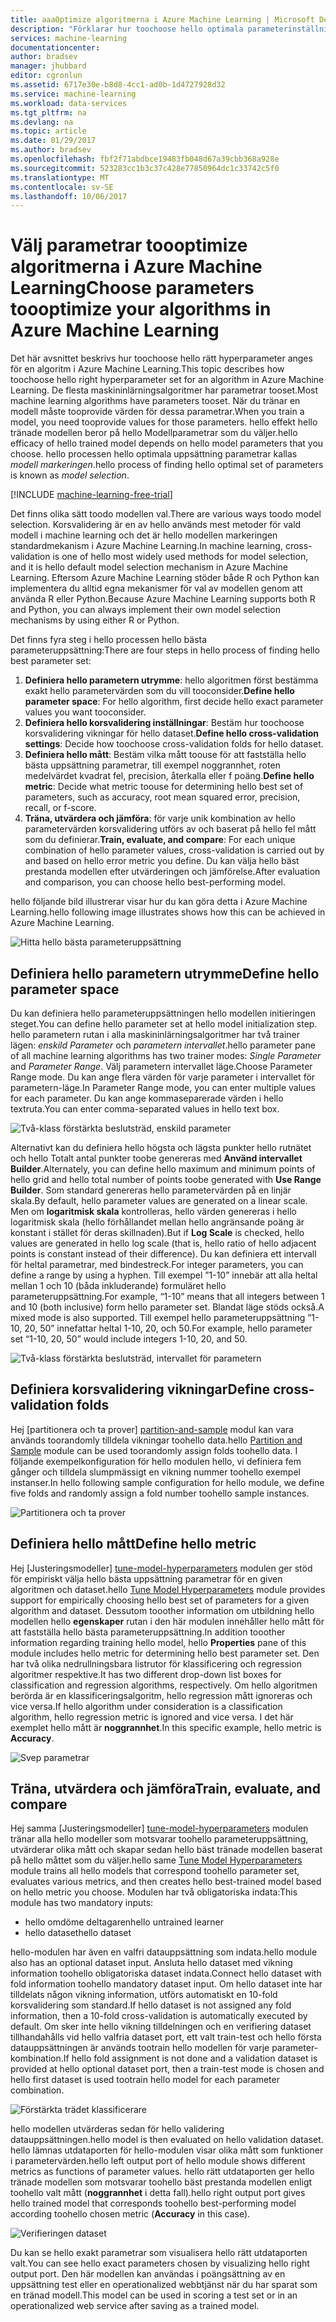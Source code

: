 ```yaml
---
title: aaaOptimize algoritmerna i Azure Machine Learning | Microsoft Docs
description: "Förklarar hur toochoose hello optimala parameterinställning för en algoritm i Azure Machine Learning."
services: machine-learning
documentationcenter: 
author: bradsev
manager: jhubbard
editor: cgronlun
ms.assetid: 6717e30e-b8d8-4cc1-ad0b-1d4727928d32
ms.service: machine-learning
ms.workload: data-services
ms.tgt_pltfrm: na
ms.devlang: na
ms.topic: article
ms.date: 01/29/2017
ms.author: bradsev
ms.openlocfilehash: fbf2f71abdbce19483fb048d67a39cbb368a928e
ms.sourcegitcommit: 523283cc1b3c37c428e77850964dc1c33742c5f0
ms.translationtype: MT
ms.contentlocale: sv-SE
ms.lasthandoff: 10/06/2017
---
```

# <a name="choose-parameters-toooptimize-your-algorithms-in-azure-machine-learning"></a><span data-ttu-id="81664-103">Välj parametrar toooptimize algoritmerna i Azure Machine Learning</span><span class="sxs-lookup"><span data-stu-id="81664-103">Choose parameters toooptimize your algorithms in Azure Machine Learning</span></span>
<span data-ttu-id="81664-104">Det här avsnittet beskrivs hur toochoose hello rätt hyperparameter anges för en algoritm i Azure Machine Learning.</span><span class="sxs-lookup"><span data-stu-id="81664-104">This topic describes how toochoose hello right hyperparameter set for an algorithm in Azure Machine Learning.</span></span> <span data-ttu-id="81664-105">De flesta maskininlärningsalgoritmer har parametrar tooset.</span><span class="sxs-lookup"><span data-stu-id="81664-105">Most machine learning algorithms have parameters tooset.</span></span> <span data-ttu-id="81664-106">När du tränar en modell måste tooprovide värden för dessa parametrar.</span><span class="sxs-lookup"><span data-stu-id="81664-106">When you train a model, you need tooprovide values for those parameters.</span></span> <span data-ttu-id="81664-107">hello effekt hello tränade modellen beror på hello Modellparametrar som du väljer.</span><span class="sxs-lookup"><span data-stu-id="81664-107">hello efficacy of hello trained model depends on hello model parameters that you choose.</span></span> <span data-ttu-id="81664-108">hello processen hello optimala uppsättning parametrar kallas *modell markeringen*.</span><span class="sxs-lookup"><span data-stu-id="81664-108">hello process of finding hello optimal set of parameters is known as *model selection*.</span></span>

[!INCLUDE [machine-learning-free-trial](../../includes/machine-learning-free-trial.md)]

<span data-ttu-id="81664-109">Det finns olika sätt toodo modellen val.</span><span class="sxs-lookup"><span data-stu-id="81664-109">There are various ways toodo model selection.</span></span> <span data-ttu-id="81664-110">Korsvalidering är en av hello används mest metoder för vald modell i machine learning och det är hello modellen markeringen standardmekanism i Azure Machine Learning.</span><span class="sxs-lookup"><span data-stu-id="81664-110">In machine learning, cross-validation is one of hello most widely used methods for model selection, and it is hello default model selection mechanism in Azure Machine Learning.</span></span> <span data-ttu-id="81664-111">Eftersom Azure Machine Learning stöder både R och Python kan implementera du alltid egna mekanismer för val av modellen genom att använda R eller Python.</span><span class="sxs-lookup"><span data-stu-id="81664-111">Because Azure Machine Learning supports both R and Python, you can always implement their own model selection mechanisms by using either R or Python.</span></span>

<span data-ttu-id="81664-112">Det finns fyra steg i hello processen hello bästa parameteruppsättning:</span><span class="sxs-lookup"><span data-stu-id="81664-112">There are four steps in hello process of finding hello best parameter set:</span></span>

1. <span data-ttu-id="81664-113">**Definiera hello parametern utrymme**: hello algoritmen först bestämma exakt hello parametervärden som du vill tooconsider.</span><span class="sxs-lookup"><span data-stu-id="81664-113">**Define hello parameter space**: For hello algorithm, first decide hello exact parameter values you want tooconsider.</span></span>
2. <span data-ttu-id="81664-114">**Definiera hello korsvalidering inställningar**: Bestäm hur toochoose korsvalidering vikningar för hello dataset.</span><span class="sxs-lookup"><span data-stu-id="81664-114">**Define hello cross-validation settings**: Decide how toochoose cross-validation folds for hello dataset.</span></span>
3. <span data-ttu-id="81664-115">**Definiera hello mått**: Bestäm vilka mått toouse för att fastställa hello bästa uppsättning parametrar, till exempel noggrannhet, roten medelvärdet kvadrat fel, precision, återkalla eller f poäng.</span><span class="sxs-lookup"><span data-stu-id="81664-115">**Define hello metric**: Decide what metric toouse for determining hello best set of parameters, such as accuracy, root mean squared error, precision, recall, or f-score.</span></span>
4. <span data-ttu-id="81664-116">**Träna, utvärdera och jämföra**: för varje unik kombination av hello parametervärden korsvalidering utförs av och baserat på hello fel mått som du definierar.</span><span class="sxs-lookup"><span data-stu-id="81664-116">**Train, evaluate, and compare**: For each unique combination of hello parameter values, cross-validation is carried out by and based on hello error metric you define.</span></span> <span data-ttu-id="81664-117">Du kan välja hello bäst prestanda modellen efter utvärderingen och jämförelse.</span><span class="sxs-lookup"><span data-stu-id="81664-117">After evaluation and comparison, you can choose hello best-performing model.</span></span>

<span data-ttu-id="81664-118">hello följande bild illustrerar visar hur du kan göra detta i Azure Machine Learning.</span><span class="sxs-lookup"><span data-stu-id="81664-118">hello following image illustrates shows how this can be achieved in Azure Machine Learning.</span></span>

![Hitta hello bästa parameteruppsättning](./media/machine-learning-algorithm-parameters-optimize/fig1.png)

## <a name="define-hello-parameter-space"></a><span data-ttu-id="81664-120">Definiera hello parametern utrymme</span><span class="sxs-lookup"><span data-stu-id="81664-120">Define hello parameter space</span></span>
<span data-ttu-id="81664-121">Du kan definiera hello parameteruppsättningen hello modellen initieringen steget.</span><span class="sxs-lookup"><span data-stu-id="81664-121">You can define hello parameter set at hello model initialization step.</span></span> <span data-ttu-id="81664-122">hello parametern rutan i alla maskininlärningsalgoritmer har två trainer lägen: *enskild Parameter* och *parametern intervallet*.</span><span class="sxs-lookup"><span data-stu-id="81664-122">hello parameter pane of all machine learning algorithms has two trainer modes: *Single Parameter* and *Parameter Range*.</span></span> <span data-ttu-id="81664-123">Välj parametern intervallet läge.</span><span class="sxs-lookup"><span data-stu-id="81664-123">Choose Parameter Range mode.</span></span> <span data-ttu-id="81664-124">Du kan ange flera värden för varje parameter i intervallet för parametern-läge.</span><span class="sxs-lookup"><span data-stu-id="81664-124">In Parameter Range mode, you can enter multiple values for each parameter.</span></span> <span data-ttu-id="81664-125">Du kan ange kommaseparerade värden i hello textruta.</span><span class="sxs-lookup"><span data-stu-id="81664-125">You can enter comma-separated values in hello text box.</span></span>

![Två-klass förstärkta beslutsträd, enskild parameter](./media/machine-learning-algorithm-parameters-optimize/fig2.png)

 <span data-ttu-id="81664-127">Alternativt kan du definiera hello högsta och lägsta punkter hello rutnätet och hello Totalt antal punkter toobe genereras med **Använd intervallet Builder**.</span><span class="sxs-lookup"><span data-stu-id="81664-127">Alternately, you can define hello maximum and minimum points of hello grid and hello total number of points toobe generated with **Use Range Builder**.</span></span> <span data-ttu-id="81664-128">Som standard genereras hello parametervärden på en linjär skala.</span><span class="sxs-lookup"><span data-stu-id="81664-128">By default, hello parameter values are generated on a linear scale.</span></span> <span data-ttu-id="81664-129">Men om **logaritmisk skala** kontrolleras, hello värden genereras i hello logaritmisk skala (hello förhållandet mellan hello angränsande poäng är konstant i stället för deras skillnaden).</span><span class="sxs-lookup"><span data-stu-id="81664-129">But if **Log Scale** is checked, hello values are generated in hello log scale (that is, hello ratio of hello adjacent points is constant instead of their difference).</span></span> <span data-ttu-id="81664-130">Du kan definiera ett intervall för heltal parametrar, med bindestreck.</span><span class="sxs-lookup"><span data-stu-id="81664-130">For integer parameters, you can define a range by using a hyphen.</span></span> <span data-ttu-id="81664-131">Till exempel ”1-10” innebär att alla heltal mellan 1 och 10 (båda inkluderande) formuläret hello parameteruppsättning.</span><span class="sxs-lookup"><span data-stu-id="81664-131">For example, “1-10” means that all integers between 1 and 10 (both inclusive) form hello parameter set.</span></span> <span data-ttu-id="81664-132">Blandat läge stöds också.</span><span class="sxs-lookup"><span data-stu-id="81664-132">A mixed mode is also supported.</span></span> <span data-ttu-id="81664-133">Till exempel hello parameteruppsättning ”1-10, 20, 50” innefattar heltal 1-10, 20, och 50.</span><span class="sxs-lookup"><span data-stu-id="81664-133">For example, hello parameter set “1-10, 20, 50” would include integers 1-10, 20, and 50.</span></span>

![Två-klass förstärkta beslutsträd, intervallet för parametern](./media/machine-learning-algorithm-parameters-optimize/fig3.png)

## <a name="define-cross-validation-folds"></a><span data-ttu-id="81664-135">Definiera korsvalidering vikningar</span><span class="sxs-lookup"><span data-stu-id="81664-135">Define cross-validation folds</span></span>
<span data-ttu-id="81664-136">Hej [partitionera och ta prover] [ partition-and-sample] modul kan vara används toorandomly tilldela vikningar toohello data.</span><span class="sxs-lookup"><span data-stu-id="81664-136">hello [Partition and Sample][partition-and-sample] module can be used toorandomly assign folds toohello data.</span></span> <span data-ttu-id="81664-137">I följande exempelkonfiguration för hello modulen hello, vi definiera fem gånger och tilldela slumpmässigt en vikning nummer toohello exempel instanser.</span><span class="sxs-lookup"><span data-stu-id="81664-137">In hello following sample configuration for hello module, we define five folds and randomly assign a fold number toohello sample instances.</span></span>

![Partitionera och ta prover](./media/machine-learning-algorithm-parameters-optimize/fig4.png)

## <a name="define-hello-metric"></a><span data-ttu-id="81664-139">Definiera hello mått</span><span class="sxs-lookup"><span data-stu-id="81664-139">Define hello metric</span></span>
<span data-ttu-id="81664-140">Hej [Justeringsmodeller] [ tune-model-hyperparameters] modulen ger stöd för empiriskt välja hello bästa uppsättning parametrar för en given algoritmen och dataset.</span><span class="sxs-lookup"><span data-stu-id="81664-140">hello [Tune Model Hyperparameters][tune-model-hyperparameters] module provides support for empirically choosing hello best set of parameters for a given algorithm and dataset.</span></span> <span data-ttu-id="81664-141">Dessutom tooother information om utbildning hello modellen hello **egenskaper** rutan i den här modulen innehåller hello mått för att fastställa hello bästa parameteruppsättning.</span><span class="sxs-lookup"><span data-stu-id="81664-141">In addition tooother information regarding training hello model, hello **Properties** pane of this module includes hello metric for determining hello best parameter set.</span></span> <span data-ttu-id="81664-142">Den har två olika nedrullningsbara listrutor för klassificering och regression algoritmer respektive.</span><span class="sxs-lookup"><span data-stu-id="81664-142">It has two different drop-down list boxes for classification and regression algorithms, respectively.</span></span> <span data-ttu-id="81664-143">Om hello algoritmen berörda är en klassificeringsalgoritm, hello regression mått ignoreras och vice versa.</span><span class="sxs-lookup"><span data-stu-id="81664-143">If hello algorithm under consideration is a classification algorithm, hello regression metric is ignored and vice versa.</span></span> <span data-ttu-id="81664-144">I det här exemplet hello mått är **noggrannhet**.</span><span class="sxs-lookup"><span data-stu-id="81664-144">In this specific example, hello metric is **Accuracy**.</span></span>   

![Svep parametrar](./media/machine-learning-algorithm-parameters-optimize/fig5.png)

## <a name="train-evaluate-and-compare"></a><span data-ttu-id="81664-146">Träna, utvärdera och jämföra</span><span class="sxs-lookup"><span data-stu-id="81664-146">Train, evaluate, and compare</span></span>
<span data-ttu-id="81664-147">Hej samma [Justeringsmodeller] [ tune-model-hyperparameters] modulen tränar alla hello modeller som motsvarar toohello parameteruppsättning, utvärderar olika mått och skapar sedan hello bäst tränade modellen baserat på hello måttet som du väljer.</span><span class="sxs-lookup"><span data-stu-id="81664-147">hello same [Tune Model Hyperparameters][tune-model-hyperparameters] module trains all hello models that correspond toohello parameter set, evaluates various metrics, and then creates hello best-trained model based on hello metric you choose.</span></span> <span data-ttu-id="81664-148">Modulen har två obligatoriska indata:</span><span class="sxs-lookup"><span data-stu-id="81664-148">This module has two mandatory inputs:</span></span>

* <span data-ttu-id="81664-149">hello omdöme deltagaren</span><span class="sxs-lookup"><span data-stu-id="81664-149">hello untrained learner</span></span>
* <span data-ttu-id="81664-150">hello dataset</span><span class="sxs-lookup"><span data-stu-id="81664-150">hello dataset</span></span>

<span data-ttu-id="81664-151">hello-modulen har även en valfri datauppsättning som indata.</span><span class="sxs-lookup"><span data-stu-id="81664-151">hello module also has an optional dataset input.</span></span> <span data-ttu-id="81664-152">Ansluta hello dataset med vikning information toohello obligatoriska dataset indata.</span><span class="sxs-lookup"><span data-stu-id="81664-152">Connect hello dataset with fold information toohello mandatory dataset input.</span></span> <span data-ttu-id="81664-153">Om hello dataset inte har tilldelats någon vikning information, utförs automatiskt en 10-fold korsvalidering som standard.</span><span class="sxs-lookup"><span data-stu-id="81664-153">If hello dataset is not assigned any fold information, then a 10-fold cross-validation is automatically executed by default.</span></span> <span data-ttu-id="81664-154">Om sker inte hello vikning tilldelningen och en verifiering dataset tillhandahålls vid hello valfria dataset port, ett valt train-test och hello första datauppsättningen är används tootrain hello modellen för varje parameter-kombination.</span><span class="sxs-lookup"><span data-stu-id="81664-154">If hello fold assignment is not done and a validation dataset is provided at hello optional dataset port, then a train-test mode is chosen and hello first dataset is used tootrain hello model for each parameter combination.</span></span>

![Förstärkta trädet klassificerare](./media/machine-learning-algorithm-parameters-optimize/fig6a.png)

<span data-ttu-id="81664-156">hello modellen utvärderas sedan för hello validering datauppsättningen.</span><span class="sxs-lookup"><span data-stu-id="81664-156">hello model is then evaluated on hello validation dataset.</span></span> <span data-ttu-id="81664-157">hello lämnas utdataporten för hello-modulen visar olika mått som funktioner i parametervärden.</span><span class="sxs-lookup"><span data-stu-id="81664-157">hello left output port of hello module shows different metrics as functions of parameter values.</span></span> <span data-ttu-id="81664-158">hello rätt utdataporten ger hello tränade modellen som motsvarar toohello bäst prestanda modellen enligt toohello valt mått (**noggrannhet** i detta fall).</span><span class="sxs-lookup"><span data-stu-id="81664-158">hello right output port gives hello trained model that corresponds toohello best-performing model according toohello chosen metric (**Accuracy** in this case).</span></span>  

![Verifieringen dataset](./media/machine-learning-algorithm-parameters-optimize/fig6b.png)

<span data-ttu-id="81664-160">Du kan se hello exakt parametrar som visualisera hello rätt utdataporten valt.</span><span class="sxs-lookup"><span data-stu-id="81664-160">You can see hello exact parameters chosen by visualizing hello right output port.</span></span> <span data-ttu-id="81664-161">Den här modellen kan användas i poängsättning av en uppsättning test eller en operationalized webbtjänst när du har sparat som en tränad modell.</span><span class="sxs-lookup"><span data-stu-id="81664-161">This model can be used in scoring a test set or in an operationalized web service after saving as a trained model.</span></span>

<!-- Module References -->
[partition-and-sample]: https://msdn.microsoft.com/library/azure/a8726e34-1b3e-4515-b59a-3e4a475654b8/
[tune-model-hyperparameters]: https://msdn.microsoft.com/library/azure/038d91b6-c2f2-42a1-9215-1f2c20ed1b40/
